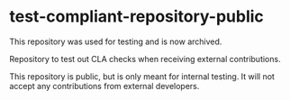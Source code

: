 # test-compliant-repository-public

This repository was used for testing and is now archived.

Repository to test out CLA checks when receiving external contributions.

This repository is public, but is only meant for internal testing. It will not accept any contributions from external developers.
